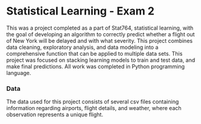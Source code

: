 # Statistical Learning - Exam 2
This was a project completed as a part of Stat764, statistical learning, with the goal of developing an algorithm to correctly predict whether a flight out of New York will be delayed and with what severity. This project combines data cleaning, exploratory analysis, and data modeling into a comprehensive function that can be applied to multiple data sets. This project was focused on stacking learning models to train and test data, and make final predictions. All work was completed in Python programming language.

### Data
The data used for this project consists of several csv files containing information regarding airports, flight details, and weather, where each observation represents a unique flight.
